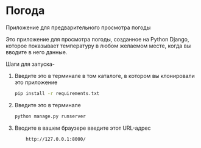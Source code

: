 # Погода
Приложение для предварительного просмотра погоды 

Это приложение для просмотра погоды, созданное на Python Django, которое показывает температуру в любом желаемом месте, когда вы вводите в него данные.

Шаги для запуска-

1.  Введите это в терминале в том каталоге, в котором вы клонировали это приложение    
    ```bash
    pip install -r requirements.txt
     ```
2. Введите это в терминале

    ```python  
    python manage.py runserver
    ```
   
3. Вводите в вашем браузере введите этот URL-адрес
    ```bash
        http://127.0.0.1:8000/ 
    ```
    
